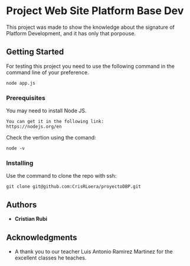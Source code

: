 # Project Web Site Platform Base Dev

This project was made to show the knowledge about the signature of Platform Development, and it has only that porpouse.

## Getting Started

For testing this project you need to use the following command in the command line of your preference.
```
node app.js
```

### Prerequisites

You may need to install Node JS.

    You can get it in the following link:
    https://nodejs.org/en

Check the vertion using the comand:

```
node -v
```

### Installing

Use the command to clone the repo with ssh:

```
git clone git@github.com:CrisRLoera/proyectoDBP.git
```

## Authors

* **Cristian Rubi**


## Acknowledgments

* A thank you to our teacher Luis Antonio Ramirez Martinez for the excellent classes he teaches.